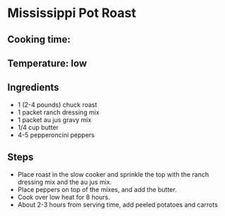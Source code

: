 # Mississippi Pot Roast

## Cooking time:
## Temperature: low

## Ingredients

- 1 (2-4 pounds) chuck roast
- 1 packet ranch dressing mix
- 1 packet au jus gravy mix
- 1/4 cup butter
- 4-5 pepperoncini peppers

## Steps

- Place roast in the slow cooker and sprinkle the top with the ranch dressing mix and the au jus mix.
- Place peppers on top of the mixes, and add the butter.
- Cook over low heat for 8 hours.
- About 2-3 hours from serving time, add peeled potatoes and carrots